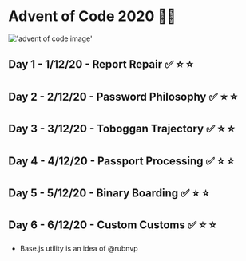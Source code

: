 # Advent of Code 2020 🎅🏻

!['advent of code image'](https://i.gyazo.com/d1534f1f2de423e95f2f3bc646e5bc95.png)

## Day 1 - 1/12/20 - Report Repair ✅ ⭐️ ⭐️
## Day 2 - 2/12/20 - Password Philosophy ✅ ⭐️ ⭐️
## Day 3 - 3/12/20 - Toboggan Trajectory ✅ ⭐️ ⭐️
## Day 4 - 4/12/20 - Passport Processing ✅ ⭐️ ⭐️
## Day 5 - 5/12/20 - Binary Boarding ✅ ⭐️ ⭐️
## Day 6 - 6/12/20 - Custom Customs ✅ ⭐️ ⭐️

- Base.js utility is an idea of @rubnvp
